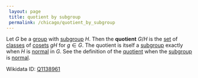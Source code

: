 ```yaml
---
 layout: page
 title: quotient by subgroup
 permalink: /chicago/quotient_by_subgroup
---
```

Let $G$ be a [group](https://mathgloss.github.io/MathGloss/chicago/group) with [subgroup](https://mathgloss.github.io/MathGloss/chicago/subgroup) $H$. Then the **quotient** $G/H$ is the  [set](https://mathgloss.github.io/MathGloss/chicago/cosets_partition_group) of [classes](https://mathgloss.github.io/MathGloss/chicago/equivalence_class) of [cosets](https://mathgloss.github.io/MathGloss/chicago/left_coset) $gH$ for $g\in G$. The quotient is itself a [subgroup](https://mathgloss.github.io/MathGloss/chicago/subgroup) exactly when $H$ is [normal](https://mathgloss.github.io/MathGloss/chicago/normal_subgroup) in $G$. See the definition of the [quotient](https://mathgloss.github.io/MathGloss/chicago/quotient_by_normal_subgroup) when the [subgroup](https://mathgloss.github.io/MathGloss/chicago/subgroup) is [normal](https://mathgloss.github.io/MathGloss/chicago/normal).

Wikidata ID: [Q1138961](https://www.wikidata.org/wiki/Q1138961)